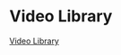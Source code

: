 # Video Library

[Video Library](../../Public%20Documents%208383bcad2147454ca50d6ed0444f0939/HockeyStack%20Documentation%209af1afd1ffc94987bfd890e17d20eee9/%F0%9F%93%B9%20Video%20Library%20f41f8f21b2b644b8891d739f50bcb32f/Video%20Library%2067729a65e6524b06bff907ae2bbf9a40.csv)
